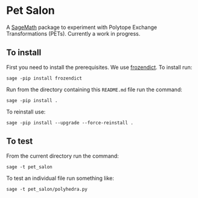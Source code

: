 # Pet Salon
A [SageMath](https://www.sagemath.org/) package to experiment with Polytope Exchange Transformations (PETs). Currently a work in progress.

## To install

First you need to install the prerequisites. We use [frozendict](https://github.com/Marco-Sulla/python-frozendict). To install run:
```
sage -pip install frozendict
```

Run from the directory containing this `README.md` file run the command:
```
sage -pip install .
```

To reinstall use:
```
sage -pip install --upgrade --force-reinstall .
```

## To test

From the current directory run the command:
```
sage -t pet_salon
```
To test an individual file run something like:
```
sage -t pet_salon/polyhedra.py
```

